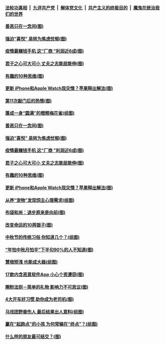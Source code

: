 

####  [法轮功真相](../../../../basic/blob/master/README.md?t=10041502) &nbsp;|&nbsp; [九评共产党](../../../../9ping.md/blob/master/README.md?t=10041502) &nbsp;|&nbsp; [解体党文化](../../../../jtdwh.md/blob/master/README.md?t=10041502)  &nbsp;|&nbsp; [共产主义的终极目的](../../../../gczydzjmd.md/blob/master/README.md?t=10041502) &nbsp;|&nbsp; [魔鬼在统治我们的世界](../../../../mgztzwmdsj.md/blob/master/README.md?t=10041502) 

#### [善恶只在一念间(图)](../pages/p8/947705.md?t=10041502) 

#### [强迫“喜悦” 易转为焦虑忧郁(图)](../pages/p8/948093.md?t=10041502) 

#### [疫情最赚钱手机 这“厂商 ”利润近6成(图)](../pages/p8/948086.md?t=10041502) 

#### [君子之心可大可小 丈夫之志能屈能伸(图)](../pages/p8/948080.md?t=10041502) 

#### [有趣的10种思维(图)](../pages/p8/947730.md?t=10041502) 

#### [更新 iPhone和Apple Watch现灾情？苹果释出解法(图)](../pages/p8/948014.md?t=10041502) 

#### [第11次敲门后的热情(图)](../pages/p8/948095.md?t=10041502) 

#### [蓬成一身“圆满”的橙颊梅花雀(组图)](../pages/p8/948121.md?t=10041502) 

#### [善恶只在一念间(图)](../pages/p8/947705.md?t=10041502) 

#### [强迫“喜悦” 易转为焦虑忧郁(图)](../pages/p8/948093.md?t=10041502) 

#### [疫情最赚钱手机 这“厂商 ”利润近6成(图)](../pages/p8/948086.md?t=10041502) 

#### [君子之心可大可小 丈夫之志能屈能伸(图)](../pages/p8/948080.md?t=10041502) 

#### [有趣的10种思维(图)](../pages/p8/947730.md?t=10041502) 

#### [更新 iPhone和Apple Watch现灾情？苹果释出解法(图)](../pages/p8/948014.md?t=10041502) 

#### [从养“宠物”发现饲主心理需求(组图)](../pages/p8/947851.md?t=10041502) 

#### [布袋和尚：退步原来是向前(图)](../pages/p8/947886.md?t=10041502) 

#### [改变命运的10两银子(图)](../pages/p8/947713.md?t=10041502) 

#### [中秋节的传统习俗 你知道几个？(组图)](../pages/p8/947847.md?t=10041502) 

#### [“年怕中秋月怕半”下半句90%的人不知道(图)](../pages/p8/947834.md?t=10041502) 

#### [慧根短浅 也能成大器(组图)](../pages/p8/947695.md?t=10041502) 

#### [17款内含恶意软件App 小心个资遭窃(图)](../pages/p8/947766.md?t=10041502) 

#### [圈粉法则－简单的礼物 影响力不可思议(图)](../pages/p8/945898.md?t=10041502) 

#### [4大开车好习惯 助你成为老司机(图)](../pages/p8/947764.md?t=10041502) 

#### [马戏团野兽伤人 最后结果出人意料(组图)](../pages/p8/947173.md?t=10041502) 

#### [赢在“起跑点”的小孩 为何常输在“终点”？(组图)](../pages/p8/945892.md?t=10041502) 

#### [什么样的朋友最可结交？(图)](../pages/p8/946521.md?t=10041502) 

